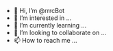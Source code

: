 - 👋 Hi, I’m @rrrcBot
- 👀 I’m interested in ...
- 🌱 I’m currently learning ...
- 💞️ I’m looking to collaborate on ...
- 📫 How to reach me ...

<!---
rrrcBot/rrrcBot is a ✨ special ✨ repository because its `README.md` (this file) appears on your GitHub profile.
You can click the Preview link to take a look at your changes.
--->
